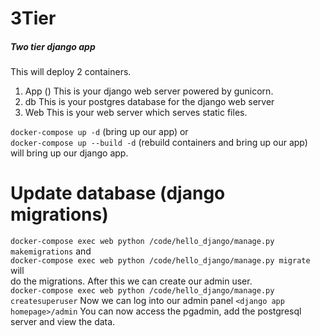 # 3Tier
##### Two tier django app
This will deploy 2 containers.
1. App ()
This is your django web server powered by gunicorn.
2. db
This is your postgres database for the django web server
3. Web
This is your web server which serves static files.

`docker-compose up -d` (bring up our app) or  
`docker-compose up --build -d` (rebuild containers and bring up our app)  
will bring up our django app.  

# Update database (django migrations)
`docker-compose exec web python /code/hello_django/manage.py makemigrations` and  
`docker-compose exec web python /code/hello_django/manage.py migrate` will  
do the migrations. After this we can create our admin user.  
`docker-compose exec web python /code/hello_django/manage.py createsuperuser`
Now we can log into our admin panel
`<django app homepage>/admin`
You can now access the pgadmin, add the postgresql server and view the data.
